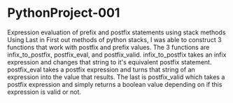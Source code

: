 # PythonProject-001
Expression evaluation of prefix and postfix statements using stack methods
Using Last in First out methods of python stacks, I was able to construct 3 functions that work with postfix and prefix values. The 3 functions are infix_to_postfix, postfix_eval, and postfix_valid. infix_to_postfix takes an infix expression and changes that string to it's equivalent postfix statement. postfix_eval takes a postfix expression and turns that string of an expression into the value that results. The last is postfix_valid which takes a postfix expression and simply returns a boolean value depending on if this expression is valid or not. 
